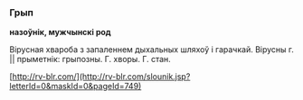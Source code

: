 ### Грып
**назоўнік, мужчынскі род**

Вірусная хвароба з запаленнем дыхальных шляхоў і гарачкай. Вірусны г. || прыметнік: грыпозны. Г. хворы. Г. стан.

<a rel="author">[http://rv-blr.com/](http://rv-blr.com/slounik.jsp?letterId=0&maskId=0&pageId=749)</a>

